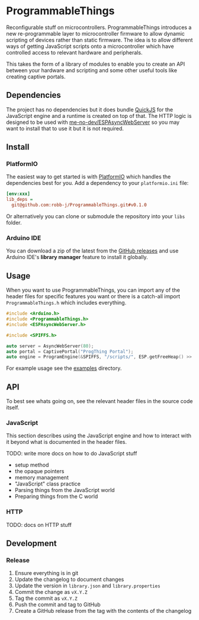 # ProgrammableThings

Reconfigurable stuff on microcontrollers. ProgrammableThings introduces a new re-programmable layer to microcontroller firmware to allow dynamic scripting of devices rather than static firmware.
The idea is to allow different ways of getting JavaScript scripts onto a microcontroller which have controlled access to relevant hardware and peripherals.

This takes the form of a library of modules to enable you to create an API between your hardware and scripting and some other useful tools like creating captive portals.

## Dependencies

The project has no dependencies but it does bundle [QuickJS](https://bellard.org/quickjs/) for the JavaScript engine and a runtime is created on top of that. The HTTP logic is designed to be used with [me-no-dev/ESPAsyncWebServer](https://github.com/me-no-dev/ESPAsyncWebServer) so you may want to install that to use it but it is not required.

## Install

### PlatformIO

The easiest way to get started is with [PlatformIO](https://platformio.org/) which handles the dependencies best for you. Add a dependency to your `platformio.ini` file:

```ini
[env:xxx]
lib_deps =
  git@github.com:robb-j/ProgrammableThings.git#v0.1.0
```

Or alternatively you can clone or submodule the repository into your `libs` folder.

### Arduino IDE

You can download a zip of the latest from the [GitHub releases](https://github.com/robb-j/ProgrammableThings/releases) and use Arduino IDE's **library manager** feature to install it globally.

## Usage

When you want to use ProgrammableThings, you can import any of the header files for specific features you want or there is a catch-all import `ProgrammableThings.h` which includes everything.

```cpp
#include <Arduino.h>
#include <ProgrammableThings.h>
#include <ESPAsyncWebServer.h>

#include <SPIFFS.h>

auto server = AsyncWebServer(80);
auto portal = CaptivePortal("ProgThing Portal");
auto engine = ProgramEngine(&SPIFFS, "/scripts/", ESP.getFreeHeap() >> 1, JavaScript::setup);
```

For example usage see the [examples](/examples/) directory.

## API

To best see whats going on, see the relevant header files in the source code itself.

### JavaScript

This section describes using the JavaScript engine and how to interact with it beyond what is documented in the header files.

TODO: write more docs on how to do JavaScript stuff

- setup method
- the opaque pointers
- memory management
- "JavaScript" class practice
- Parsing things from the JavaScript world
- Preparing things from the C world

### HTTP

TODO: docs on HTTP stuff

## Development

### Release

1. Ensure everything is in git
2. Update the changelog to document changes
3. Update the version in `library.json` and `library.properties`
4. Commit the change as `vX.Y.Z`
5. Tag the commit as `vX.Y.Z`
6. Push the commit and tag to GitHub
7. Create a GitHub release from the tag with the contents of the changelog
